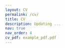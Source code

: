 ```yaml
---
layout: CV
permalink: /cv/
title: CV
description: Updating ...
nav: true
nav_order: 4
cv_pdf: example_pdf.pdf
---
```

